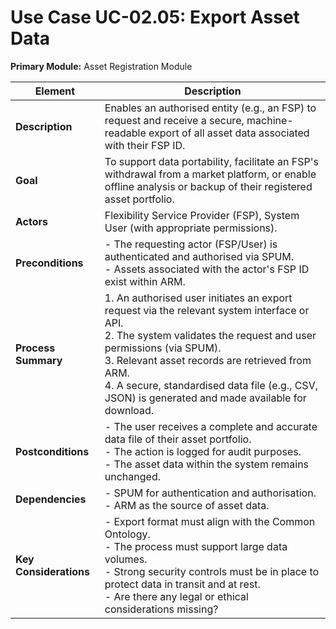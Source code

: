 # Use Case UC-02.05: Export Asset Data  
**Primary Module:** Asset Registration Module 

| **Element**       | **Description** |
|-------------------|-----------------|
| **Description**   | Enables an authorised entity (e.g., an FSP) to request and receive a secure, machine-readable export of all asset data associated with their FSP ID. |
| **Goal**          | To support data portability, facilitate an FSP's withdrawal from a market platform, or enable offline analysis or backup of their registered asset portfolio. |
| **Actors**        | Flexibility Service Provider (FSP), System User (with appropriate permissions). |
| **Preconditions** | - The requesting actor (FSP/User) is authenticated and authorised via SPUM.<br>- Assets associated with the actor's FSP ID exist within ARM. |
| **Process Summary** | 1. An authorised user initiates an export request via the relevant system interface or API.<br>2. The system validates the request and user permissions (via SPUM).<br>3. Relevant asset records are retrieved from ARM.<br>4. A secure, standardised data file (e.g., CSV, JSON) is generated and made available for download. |
| **Postconditions** | - The user receives a complete and accurate data file of their asset portfolio.<br>- The action is logged for audit purposes.<br>- The asset data within the system remains unchanged. |
| **Dependencies**  | - SPUM for authentication and authorisation.<br>- ARM as the source of asset data. |
| **Key Considerations** | - Export format must align with the Common Ontology.<br>- The process must support large data volumes.<br>- Strong security controls must be in place to protect data in transit and at rest. <br>- Are there any legal or ethical considerations missing? |
